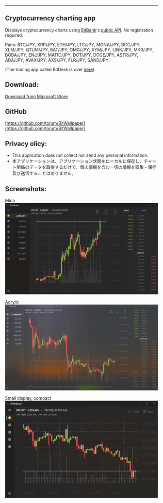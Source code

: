 
---------------------------------------

## Cryptocurrency charting app
Displays cryptocurrency charts using [BitBank](https://bitbank.cc/)'s [public API](https://github.com/bitbankinc/bitbank-api-docs). No registration required. 

Pairs: BTC/JPY, XRP/JPY, ETH/JPY, LTC/JPY, MONA/JPY, BCC/JPY, XLM/JPY, QTUM/JPY, BAT/JPY, OMG/JPY, XYM/JPY, LINK/JPY, MKR/JPY, BOBA/JPY, ENJ/JPY, MATIC/JPY, DOT/JPY, DOGE/JPY, ASTR/JPY, ADA/JPY, AVAX/JPY, AXS/JPY, FLR/JPY, SAND/JPY.

(The trading app called BitDesk is over [here](https://github.com/torum/BitDesk)).

## Download:
 [Download from Microsoft Store](https://apps.microsoft.com/store/detail/bitwallpaper/9NCC3NTG9DP3)
 
## GitHub
[https://github.com/torum/BitWallpaper](https://github.com/torum/BitWallpaper)

## Privacy olicy:
* This application does not collect nor send any personal information.
* 本アプリケーションは、アプリケーション状態をローカルに保存し、チャート関係のデータを取得するだけで、個人情報を含む一切の情報を収集・保存及び送信することはありません。

## Screenshots:

Mica  
![alt text](https://github.com/torum/BitWallpaper/blob/master/docs/Images/BitWallpaper-screenshot-V2-full.png?raw=true)

Acrylic  
![alt text](https://github.com/torum/BitWallpaper/blob/master/docs/Images/BitWallpaper-screenshot-V2-full-AcrylicSystemBackdrop2.png?raw=true)

Small display, compact  
![alt text](https://github.com/torum/BitWallpaper/blob/master/docs/Images/BitWallpaper-screenshot-V2-small.png?raw=true)



 

 
